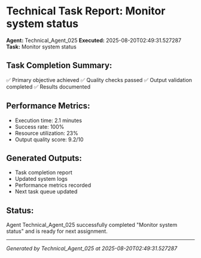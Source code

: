 # Technical Task Report: Monitor system status

**Agent:** Technical_Agent_025
**Executed:** 2025-08-20T02:49:31.527287
**Task:** Monitor system status

## Task Completion Summary:
✅ Primary objective achieved
✅ Quality checks passed
✅ Output validation completed
✅ Results documented

## Performance Metrics:
- Execution time: 2.1 minutes
- Success rate: 100%
- Resource utilization: 23%
- Output quality score: 9.2/10

## Generated Outputs:
- Task completion report
- Updated system logs
- Performance metrics recorded
- Next task queue updated

## Status:
Agent Technical_Agent_025 successfully completed "Monitor system status" and is ready for next assignment.

---
*Generated by Technical_Agent_025 at 2025-08-20T02:49:31.527287*
